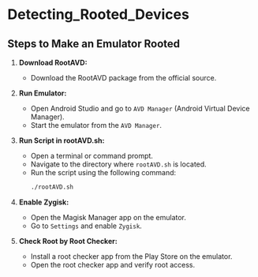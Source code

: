 # Detecting_Rooted_Devices

## Steps to Make an Emulator Rooted

1. **Download RootAVD:**
   - Download the RootAVD package from the official source.

2. **Run Emulator:**
   - Open Android Studio and go to `AVD Manager` (Android Virtual Device Manager).
   - Start the emulator from the `AVD Manager`.

3. **Run Script in rootAVD.sh:**
   - Open a terminal or command prompt.
   - Navigate to the directory where `rootAVD.sh` is located.
   - Run the script using the following command:
     ```sh
     ./rootAVD.sh
     ```

4. **Enable Zygisk:**
   - Open the Magisk Manager app on the emulator.
   - Go to `Settings` and enable `Zygisk`.

5. **Check Root by Root Checker:**
   - Install a root checker app from the Play Store on the emulator.
   - Open the root checker app and verify root access.

